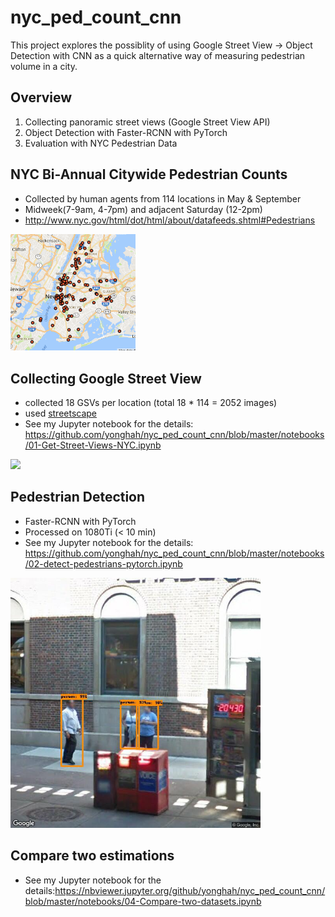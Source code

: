 nyc_ped_count_cnn
==============================

This project explores the possiblity of using Google Street View -> Object Detection with CNN 
as a quick alternative way of measuring pedestrian volume in a city.

## Overview

1. Collecting panoramic street views (Google Street View API) 
2. Object Detection with Faster-RCNN with PyTorch
3. Evaluation with NYC Pedestrian Data

## NYC Bi-Annual Citywide Pedestrian Counts
- Collected by human agents from 114 locations in May & September
- Midweek(7-9am, 4-7pm) and adjacent Saturday (12-2pm)
- http://www.nyc.gov/html/dot/html/about/datafeeds.shtml#Pedestrians
<img src="reports/figures/NYC_ped_count_locations.png" width="200">

## Collecting Google Street View
- collected 18 GSVs per location (total 18 * 114 = 2052 images)
- used [streetscape](https://github.com/yonghah/streetscape)
- See my Jupyter notebook for the details: https://github.com/yonghah/nyc_ped_count_cnn/blob/master/notebooks/01-Get-Street-Views-NYC.ipynb
<img src="https://user-images.githubusercontent.com/3218468/35771925-e17728e8-0902-11e8-9a3a-3eeadb302764.png" width=400>


## Pedestrian Detection
- Faster-RCNN with PyTorch
- Processed on 1080Ti (< 10 min)
- See my Jupyter notebook for the details: https://github.com/yonghah/nyc_ped_count_cnn/blob/master/notebooks/02-detect-pedestrians-pytorch.ipynb
<img src="reports/figures/LOC_0_h280_anno.jpeg" width="400">

## Compare two estimations
- See my Jupyter notebook for the details:https://nbviewer.jupyter.org/github/yonghah/nyc_ped_count_cnn/blob/master/notebooks/04-Compare-two-datasets.ipynb
